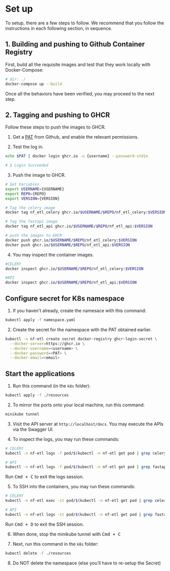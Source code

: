 # Set up

To setup, there are a few steps to follow. We recommend that you follow the instructions in each following section, in sequence.

## 1. Building and pushing to Github Container Registry

First, build all the requisite images and test that they work locally with Docker-Compose:

```sh
# dir: ./
docker-compose up --build
```

Once all the behaviors have been verified, you may proceed to the next step.

## 2. Tagging and pushing to GHCR

Follow these steps to push the images to GHCR.

1. Get a [PAT](https://github.com/settings/tokens) from Github, and enable the relevant permissions.

2. Test the log in.

```sh
echo $PAT | docker login ghcr.io -u {username} --password-stdin

# $ Login Succeeded
```

3. Push the image to GHCR.

```sh
# Set Variables
export USERNAME={USERNAME}
export REPO={REPO}
export VERSION={VERSION}

# Tag the celery image
docker tag nf_etl_celery ghcr.io/$USERNAME/$REPO/nf_etl_celery:$VERSION

# Tag the fastapi image
docker tag nf_etl_api ghcr.io/$USERNAME/$REPO/nf_etl_api:$VERSION

# push the images to GHCR
docker push ghcr.io/$USERNAME/$REPO/nf_etl_celery:$VERSION
docker push ghcr.io/$USERNAME/$REPO/nf_etl_api:$VERSION
```

4. You may inspect the container images.

```sh
#CELERY
docker inspect ghcr.io/$USERNAME/$REPO/nf_etl_celery:$VERSION

#API
docker inspect ghcr.io/$USERNAME/$REPO/nf_etl_api:$VERSION
```

## Configure secret for K8s namespace

1. If you haven't already, create the namesace with this command:

```sh
kubectl apply -f namespace.yaml
```

2. Create the secret for the namespace with the PAT obtained earlier.

```sh
kubectl -n nf-etl create secret docker-registry ghcr-login-secret \
  --docker-server=https://ghcr.io \
  --docker-username=<username> \
  --docker-password=<PAT> \
  --docker-email=<email>
```

## Start the applications

1. Run this command (in the `k8s` folder):

```sh
kubectl apply -f ./resources
```

2. To mirror the ports onto your local machine, run this command:

```sh
minikube tunnel
```

3. Visit the API server at `http://localhost/docs`. You may execute the APIs via the Swagger UI.

4. To inspect the logs, you may run these commands:

```sh
# CELERY
kubectl -n nf-etl logs -f pod/$(kubectl -n nf-etl get pod | grep celery | awk '{print $1}')

# API
kubectl -n nf-etl logs -f pod/$(kubectl -n nf-etl get pod | grep fastapi | awk '{print $1}')
```

Run <kbd>Cmd + C</kbd> to exit the logs session.

5. To SSH into the containers, you may run these commands:

```sh
# CELERY
kubectl -n nf-etl exec -it pod/$(kubectl -n nf-etl get pod | grep celery | awk '{print $1}') -- /bin/sh

# API
kubectl -n nf-etl logs -it pod/$(kubectl -n nf-etl get pod | grep fastapi | awk '{print $1}') -- /bin/sh
```

Run <kbd>Cmd + D</kbd> to exit the SSH session.

6. When done, stop the minikube tunnel with <kbd>Cmd + C</kbd>

7. Next, run this command in the `k8s` folder:

```sh
kubectl delete -f ./resources
```

8. Do NOT delete the namespace (else you'll have to re-setup the Secret)
